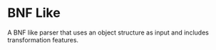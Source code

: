 # BNF Like

A BNF like parser that uses an object structure as input and includes transformation features.
